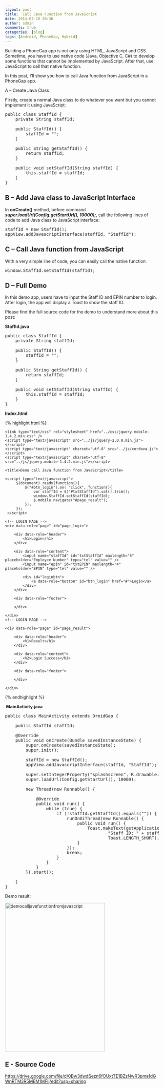 ```yaml
---
layout: post
title:  Call Java Function from JavaScript
date: 2014-07-18 20:36
author: admin
comments: true
categories: [blog]
tags: [Android, PhoneGap, Hybrid]
---
```


Building a PhoneGap app is not only using HTML, JavaScript and CSS. Sometime, you have to use native code (Java, Objective C, C#) to develop some functions that cannot be implemented by JavaScript. After that, use JavaScript to call that native function.

In this post, I’ll show you how to call Java function from JavaScript in a PhoneGap app.

A – Create Java Class

Firstly, create a normal Java class to do whatever you want but you cannot implement it using JavaScript:

<pre>
public class StaffId {
	private String staffId;

	public StaffId() {
		staffId = "";
	}

	public String getStaffId() {
		return staffId;
	}

	public void setStaffId(String staffId) {
		this.staffId = staffId;
	}
}
</pre>

<!--more-->
<h2>B – Add Java class to JavaScript Interface</h2>
In <strong>onCreate()</strong> method, before command <em><strong>super.loadUrl(Config.getStartUrl(), 10000);</strong></em>, call the following lines of code to add Java class to JavaScript interface:

<pre>
staffId = new StaffId();
appView.addJavascriptInterface(staffId, "StaffId");
</pre>

<h2>C – Call Java function from JavaScript</h2>
With a very simple line of code, you can easily call the native function:

<pre>
window.StaffId.setStaffId(staffId);
</pre>

<h2>D – Full Demo</h2>
In this demo app, users have to input the Staff ID and EPIN number to login. After login, the app will display a Toast to show the staff ID.

Please find the full source code for the demo to understand more about this post:

<strong>StaffId.java</strong>

<pre>
public class StaffId {
	private String staffId;

	public StaffId() {
		staffId = "";
	}

	public String getStaffId() {
		return staffId;
	}

	public void setStaffId(String staffId) {
		this.staffId = staffId;
	}
}
</pre>

<strong>Index.html</strong>

{% highlight html %}
<!DOCTYPE html PUBLIC "-//W3C//DTD HTML 4.01 Transitional//EN" "http://www.w3.org/TR/html4/loose.dtd">
<html>
<head>
    <meta name="viewport" content="width=device-width, height=device-height, initial-scale=1.0, maximum-scale=1.0" />
	<meta http-equiv="Content-Type" content="text/html; charset=ISO-8859-1">
	<meta name="format-detection" content="telephone=no">

	<link type="text/css" rel="stylesheet" href="../css/jquery.mobile-1.4.2.min.css" />
	<script type="text/javascript" src="../js/jquery-2.0.0.min.js"></script>
	<script type="text/javascript" charset="utf-8" src="../js/cordova.js"></script>
	<script type="text/javascript" charset="utf-8" src="../js/jquery.mobile-1.4.2.min.js"></script>

	<title>Demo call Java function from JavaScript</title>

    <script type="text/javascript">
         $(document).ready(function(){
        	 $("#btn_login").on( "click", function(){
        		 var staffId = $("#txtStaffId").val().trim();
                 window.StaffId.setStaffId(staffId);
                 $.mobile.navigate("#page_result");
        	 });
         });
     </script>
</head>

<body>

    <!-- LOGIN PAGE -->
    <div data-role="page" id="page_login">

		<div data-role="header">
            <h1>Login</h1>
        </div>

        <div data-role="content">
            <input name="staffId" id="txtStaffId" maxlength="6" placeholder="Employee Number" type="tel" value="" />
            <input name="epin" id="txtEPIN" maxlength="4" placeholder="EPIN" type="tel" value="" />

			<div id="loginbtn">
				<a data-role="button" id="btn_login" href="#">Login</a>
			</div>
		</div>

        <div data-role="footer">

        </div>

    </div>
    <!-- LOGIN PAGE -->

    <div data-role="page" id="page_result">

        <div data-role="header">
            <h1>Result</h1>
        </div>

        <div data-role="content">
            <h2>Login Success</h2>
        </div>

        <div data-role="footer">

        </div>

    </div>

</body>

</html>
{% endhighlight %}

<strong> MainActivity.java</strong>

<pre>
public class MainActivity extends DroidGap {

	public StaffId staffId;

	@Override
	public void onCreate(Bundle savedInstanceState) {
		super.onCreate(savedInstanceState);
		super.init();

		staffId = new StaffId();
		appView.addJavascriptInterface(staffId, "StaffId");

		super.setIntegerProperty("splashscreen", R.drawable.splash);
		super.loadUrl(Config.getStartUrl(), 10000);

		new Thread(new Runnable() {

			@Override
			public void run() {
				while (true) {
					if (!staffId.getStaffId().equals("")) {
						runOnUiThread(new Runnable() {
							public void run() {
								Toast.makeText(getApplicationContext(),
										"Staff ID: " + staffId.getStaffId(),
										Toast.LENGTH_SHORT).show();
							}
						});
						break;
					}
				}
			}
		}).start();

	}
}
</pre>

Demo result:

<img class="size-full wp-image-1810 aligncenter" src="http://icetea09.com/wp-content/uploads/2014/07/democalljavafunctionfromjavascript.png" alt="democalljavafunctionfromjavascript" width="327" height="487" />
<h2>E - Source Code</h2>
<a href="https://drive.google.com/file/d/0Bw3dwdSezn6fOUxtTE1BZzNwR3pma1dGWnRTM3R5MEM1MFlj/edit?usp=sharing" target="_blank">https://drive.google.com/file/d/0Bw3dwdSezn6fOUxtTE1BZzNwR3pma1dGWnRTM3R5MEM1MFlj/edit?usp=sharing</a>

&nbsp;
